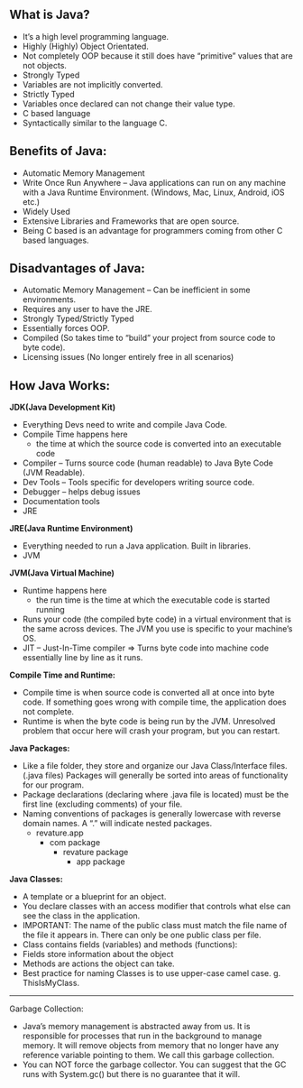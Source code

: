 ## What is Java?

- It’s a high level programming language.
- Highly (Highly) Object Orientated.
- Not completely OOP because it still does have “primitive” values that are not objects.
- Strongly Typed
- Variables are not implicitly converted.
- Strictly Typed
- Variables once declared can not change their value type.
- C based language
- Syntactically similar to the language C.

## Benefits of Java:

- Automatic Memory Management
- Write Once Run Anywhere – Java applications can run on any machine with a Java Runtime Environment. (Windows, Mac, Linux, Android, iOS etc.)
- Widely Used
- Extensive Libraries and Frameworks that are open source.
- Being C based is an advantage for programmers coming from other C based languages.
 

## Disadvantages of Java:

- Automatic Memory Management – Can be inefficient in some environments.
- Requires any user to have the JRE.
- Strongly Typed/Strictly Typed
- Essentially forces OOP.
- Compiled (So takes time to “build” your project from source code to byte code).
- Licensing issues (No longer entirely free in all scenarios)
 

## How Java Works:

**JDK(Java Development Kit)**

- Everything Devs need to write and compile Java Code.
- Compile Time happens here
    - the time at which the source code is converted into an executable code
- Compiler – Turns source code (human readable) to Java Byte Code (JVM Readable).
- Dev Tools – Tools specific for developers writing source code.
- Debugger – helps debug issues
- Documentation tools
- JRE

**JRE(Java Runtime Environment)**
- Everything needed to run a Java application.
Built in libraries.
- JVM

**JVM(Java Virtual Machine)**
- Runtime happens here
    - the run time is the time at which the executable code is started running
- Runs your code (the compiled byte code) in a virtual environment that is the same across devices. The JVM you use is specific to your machine’s OS.
- JIT – Just-In-Time compiler => Turns byte code into machine code essentially line by line as it runs.

**Compile Time and Runtime:**
- Compile time is when source code is converted all at once into byte code. If something goes wrong with compile time, the application does not complete.
- Runtime is when the byte code is being run by the JVM. Unresolved problem that occur here will crash your program, but you can restart.
 

 

**Java Packages:**

- Like a file folder, they store and organize our Java Class/Interface files. (.java files) Packages will generally be sorted into areas of functionality for our program.
- Package declarations (declaring where .java file is located) must be the first line (excluding comments) of your file.
- Naming conventions of packages is generally lowercase with reverse domain names. A “.” will indicate nested packages.
    - revature.app
        - com package
            - revature package
                - app package

**Java Classes:**

- A template or a blueprint for an object.
- You declare classes with an access modifier that controls what else can see the class in the application.
- IMPORTANT: The name of the public class must match the file name of the file it appears in. There can only be one public class per file.
- Class contains fields (variables) and methods (functions):
- Fields store information about the object
- Methods are actions the object can take.
- Best practice for naming Classes is to use upper-case camel case.
g. ThisIsMyClass.

__________________________

Garbage Collection:

- Java’s memory management is abstracted away from us. It is responsible for processes that run in the background to manage memory. It will remove objects from memory that no longer have any reference variable pointing to them. We call this garbage collection.
- You can NOT force the garbage collector. You can suggest that the GC runs with System.gc() but there is no guarantee that it will.